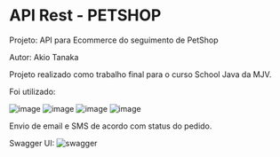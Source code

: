 # API Rest -  PETSHOP
 Projeto:  API para Ecommerce do seguimento de  PetShop
 
 Autor: Akio Tanaka

Projeto realizado como trabalho final para o curso School Java  da MJV.

Foi utilizado:

![image](https://img.shields.io/badge/Java-ED8B00?style=for-the-badge&logo=java&logoColor=white)
![image](https://img.shields.io/badge/Spring-6DB33F?style=for-the-badge&logo=spring&logoColor=white)
![image](https://img.shields.io/badge/MariaDB-003545?style=for-the-badge&logo=mariadb&logoColor=white)
![image](https://img.shields.io/badge/Swagger-85EA2D?style=for-the-badge&logo=Swagger&logoColor=white)

Envio de email e SMS de acordo com status do pedido.

Swagger UI:
![swagger](https://user-images.githubusercontent.com/54818331/200157672-11da6db1-33f3-440f-bf0e-77ace2c8ce80.png)
